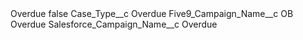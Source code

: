 <?xml version="1.0" encoding="UTF-8"?>
<CustomMetadata xmlns="http://soap.sforce.com/2006/04/metadata" xmlns:xsi="http://www.w3.org/2001/XMLSchema-instance" xmlns:xsd="http://www.w3.org/2001/XMLSchema">
    <label>Overdue</label>
    <protected>false</protected>
    <values>
        <field>Case_Type__c</field>
        <value xsi:type="xsd:string">Overdue</value>
    </values>
    <values>
        <field>Five9_Campaign_Name__c</field>
        <value xsi:type="xsd:string">OB Overdue</value>
    </values>
    <values>
        <field>Salesforce_Campaign_Name__c</field>
        <value xsi:type="xsd:string">Overdue</value>
    </values>
</CustomMetadata>
